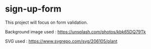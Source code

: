# sign-up-form
This project will focus on form validation.


Background image used : https://unsplash.com/photos/kbk65DQ79Tk

SVG used : https://www.svgrepo.com/svg/206105/plant
